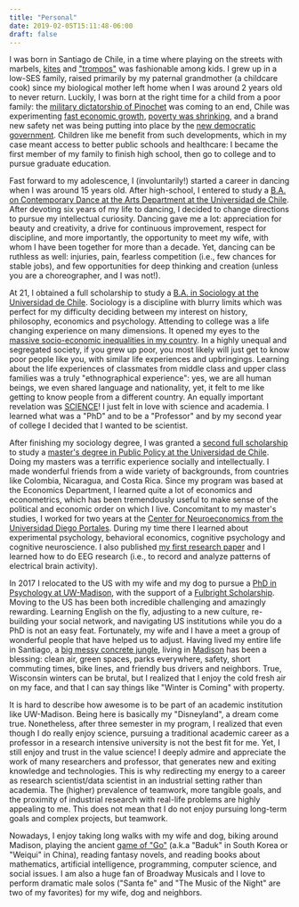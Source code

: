 ```yaml
---
title: "Personal"
date: 2019-02-05T15:11:48-06:00
draft: false
---
```

I was born in Santiago de Chile, in a time where playing on the streets with marbels, [kites](https://es.wikipedia.org/wiki/Volant%C3%ADn) and ["trompos"](https://en.wikipedia.org/wiki/Trompo)  was fashionable among kids. I grew up in a low-SES family, raised primarily by my paternal grandmother (a childcare cook) since my biological mother left home when I was around 2 years old to never return. Luckily, I was born at the right time for a child from a poor family: the [military dictatorship of Pinochet](https://en.wikipedia.org/wiki/Military_dictatorship_of_Chile_(1973%E2%80%931990)) was coming to an end, Chile was experimenting [fast economic growth](https://en.wikipedia.org/wiki/Miracle_of_Chile), [poverty was shrinking](https://data.worldbank.org/indicator/SI.POV.NAHC?end=2017&locations=CL&start=1987&view=chart), and a brand new safety net was being putting into place by the [new democratic government](https://en.wikipedia.org/wiki/Chilean_transition_to_democracy). Children like me benefit from such developments, which in my case meant access to better public schools and healthcare: I became the first member of my family to finish high school, then go to college and to pursue graduate education.

Fast forward to my adolescence, I (involuntarily!) started a career in dancing when I was around 15 years old. After high-school, I entered to study a [B.A. on Contemporary Dance at the Arts Department at the Universidad de Chile](http://www.artes.uchile.cl/danza). After devoting six years of my life to dancing, I decided to change directions to pursue my intellectual curiosity. Dancing gave me a lot: appreciation for beauty and creativity, a drive for continuous improvement, respect for discipline, and more importantly, the opportunity to meet my wife, with whom I have been together for more than a decade. Yet, dancing can be ruthless as well: injuries, pain, fearless competition (i.e., few chances for stable jobs), and few opportunities for deep thinking and creation (unless you are a choreographer, and I was not!).

At 21, I obtained a full scholarship to study a [B.A. in Sociology at the Universidad de Chile](http://www.facso.uchile.cl/sociologia). Sociology is a discipline with blurry limits which was perfect for my difficulty deciding between my interest on history, philosophy, economics and psychology. Attending to college was a life changing experience on many dimensions. It opened my eyes to the [massive socio-economic inequalities in my country](https://wid.world/country/chile/). In a highly unequal and segregated society, if you grew up poor, you most likely will just get to know poor people like you, with similar life experiences and upbringings. Learning about the life experiences of classmates from middle class and upper class families was a truly "ethnographical experience": yes, we are all human beings, we even shared language and nationality, yet, it felt to me like getting to know people from a different country. An equally important revelation was [SCIENCE](https://www.youtube.com/watch?v=9Cd36WJ79z4)! I just felt in love with science and academia. I learned what was a "PhD" and to be a "Professor" and by my second year of college I decided that I wanted to be scientist.

After finishing my sociology degree, I was granted a [second full scholarship](https://www.conicyt.cl/becasconicyt/) to study a [master's degree in Public Policy at the Universidad de Chile](http://www.econ.uchile.cl/es/programa/magister-en-politicas-publicas#introduccion-2). Doing my masters was a terrific experience socially and intellectually. I made wonderful friends from a wide variety of backgrounds, from countries like Colombia, Nicaragua, and Costa Rica. Since my program was based at the Economics Department, I learned quite a lot of economics and econometrics, which has been tremendously useful to make sense of the political and economic order on which I live. Concomitant to my master's studies, I worked for two years at the [Center for Neuroeconomics from the Universidad Diego Portales](http://www.neuroeconomia.udp.cl/equipo.html). During my time there I learned about experimental psychology, behavioral economics, cognitive psychology and cognitive neuroscience. I also published [my first research paper](https://www.frontiersin.org/articles/10.3389/fpsyg.2017.00204/full) and I learned how to do EEG research (i.e., to record and analyze patterns of electrical brain activity).

In 2017 I relocated to the US with my wife and my dog to pursue a [PhD in Psychology at UW-Madison](https://psych.wisc.edu/people/graduate-students/), with the support of a [Fulbright Scholarship](http://www.fulbright.cl/). Moving to the US has been both incredible challenging and amazingly rewarding. Learning English on the fly, adjusting to a new culture, re-building your social network, and navigating US institutions while you do a PhD is not an easy feat. Fortunately, my wife and I have a meet a group of wonderful people that have helped us to adjust. Having lived my entire life in Santiago, a [big messy concrete jungle](https://en.wikipedia.org/wiki/Santiago), living in [Madison](https://realestate.usnews.com/places/wisconsin/madison) has been a blessing: clean air, green spaces, parks everywhere, safety, short commuting times, bike lines, and friendly bus drivers and neighbors. True, Wisconsin winters can be brutal, but I realized that I enjoy the cold fresh air on my face, and that I can say things like "Winter is Coming" with property.

It is hard to describe how awesome is to be part of an academic institution like UW-Madison. Being here is basically my "Disneyland", a dream come true. Nonetheless, after three semester in my program, I realized that even though I do really enjoy science, pursuing a traditional academic career as a professor in a research intensive university is not the best fit for me. Yet, I still enjoy and trust in the value science! I deeply admire and appreciate the work of many researchers and professor, that generates new and exiting knowledge and technologies. This is why redirecting my energy to a career as research scientist/data scientist in an industrial setting rather than academia. The (higher) prevalence of teamwork, more tangible goals, and the proximity of industrial research with real-life problems are highly appealing to me. This does not mean that I do not enjoy pursuing long-term goals and complex projects, but teamwork.    

Nowadays, I enjoy taking long walks with my wife and dog, biking around Madison, playing the ancient [game of "Go"](https://en.wikipedia.org/wiki/Go_(game)) (a.k.a "Baduk" in South Korea or "Weiqui" in China), reading fantasy novels, and reading books about mathematics, artificial intelligence, programming, computer science, and social issues. I am also a huge fan of Broadway Musicals and I love to perform dramatic male solos ("Santa fe" and "The Music of the Night" are two of my favorites) for my wife, dog and neighbors.
